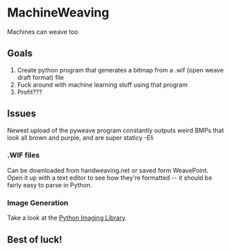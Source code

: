 # MachineWeaving
Machines can weave too

## Goals
1. Create python program that generates a bitmap from a .wif (open weave draft format) file
2. Fuck around with machine learning stuff using that program
3. Profit???

## Issues
Newest upload of the pyweave program constantly outputs weird BMPs that look all brown and purple,
and are super staticy -Eli


### .WIF files
Can be downloaded from handweaving.net or saved form WeavePoint.  Open it up with a text editor to see how they're formatted -- it should be fairly easy to parse in Python.

### Image Generation
Take a look at the [Python Imaging Library](http://www.pythonware.com/products/pil/).

## Best of luck!
